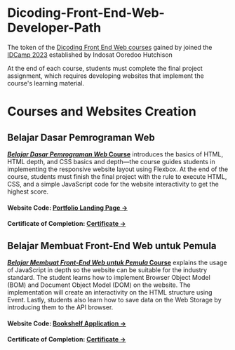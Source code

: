 # Dicoding-Front-End-Web-Developer-Path
The token of the [Dicoding Front End Web courses](https://www.dicoding.com/learningpaths/22) gained by joined the [IDCamp 2023](https://idcamp.ioh.co.id/) established by Indosat Ooredoo Hutchison

At the end of each course, students must complete the final project assignment, which requires developing websites that implement the course's learning material.

# Courses and Websites Creation

## Belajar Dasar Pemrograman Web
[**_Belajar Dasar Pemrograman Web_ Course**](https://www.dicoding.com/academies/123) introduces the basics of HTML, HTML depth, and CSS basics and depth—the course guides students in implementing the responsive website layout using Flexbox. At the end of the course, students must finish the final project with the rule to execute HTML, CSS, and a simple JavaScript code for the website interactivity to get the highest score.

#### Website Code: [Portfolio Landing Page →]()

#### Certificate of Completion: [Certificate →](https://www.dicoding.com/certificates/98XWVQ9WJPM3)

## Belajar Membuat Front-End Web untuk Pemula
[**_Belajar Membuat Front-End Web untuk Pemula_ Course**](https://www.dicoding.com/academies/315) explains the usage of JavaScript in depth so the website can be suitable for the industry standard. The student learns how to implement Browser Object Model (BOM) and Document Object Model (DOM) on the website. The implementation will create an interactivity on the HTML structure using Event. Lastly, students also learn how to save data on the Web Storage by introducing them to the API browser.

#### Website Code: [Bookshelf Application →](https://github.com/fiennaalya/Bookshelf-App-Dicoding-Submission)

#### Certificate of Completion: [Certificate →](https://www.dicoding.com/certificates/4EXG4D8D1PRL)
